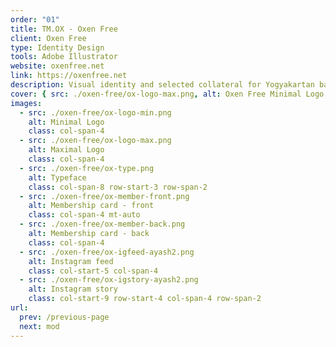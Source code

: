 ```yaml
---
order: "01"
title: TM.OX - Oxen Free
client: Oxen Free
type: Identity Design
tools: Adobe Illustrator
website: oxenfree.net
link: https://oxenfree.net
description: Visual identity and selected collateral for Yogyakartan bar & kitchen.
cover: { src: ./oxen-free/ox-logo-max.png, alt: Oxen Free Minimal Logo }
images:
  - src: ./oxen-free/ox-logo-min.png
    alt: Minimal Logo
    class: col-span-4
  - src: ./oxen-free/ox-logo-max.png
    alt: Maximal Logo
    class: col-span-4
  - src: ./oxen-free/ox-type.png
    alt: Typeface
    class: col-span-8 row-start-3 row-span-2
  - src: ./oxen-free/ox-member-front.png
    alt: Membership card - front
    class: col-span-4 mt-auto
  - src: ./oxen-free/ox-member-back.png
    alt: Membership card - back
    class: col-span-4
  - src: ./oxen-free/ox-igfeed-ayash2.png
    alt: Instagram feed
    class: col-start-5 col-span-4
  - src: ./oxen-free/ox-igstory-ayash2.png
    alt: Instagram story
    class: col-start-9 row-start-4 col-span-4 row-span-2
url:
  prev: /previous-page
  next: mod
---
```

